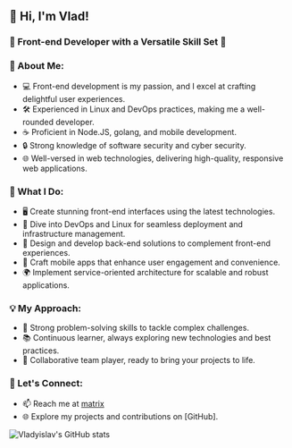 ## 👋 Hi, I'm Vlad!

### 🚀 Front-end Developer with a Versatile Skill Set 🚀

### 🌟 About Me:
- 💻 Front-end development is my passion, and I excel at crafting delightful user experiences.
- 🛠️ Experienced in Linux and DevOps practices, making me a well-rounded developer.
- ☕ Proficient in Node.JS, golang, and mobile development.
- 🔒 Strong knowledge of software security and cyber security.
- 🌐 Well-versed in web technologies, delivering high-quality, responsive web applications.

### 🔨 What I Do:
- 🖥️ Create stunning front-end interfaces using the latest technologies.
- 🧰 Dive into DevOps and Linux for seamless deployment and infrastructure management.
- 🧩 Design and develop back-end solutions to complement front-end experiences.
- 📱 Craft mobile apps that enhance user engagement and convenience.
- 🌍 Implement service-oriented architecture for scalable and robust applications.

### 💡 My Approach:
- 💪 Strong problem-solving skills to tackle complex challenges.
- 📚 Continuous learner, always exploring new technologies and best practices.
- 🤝 Collaborative team player, ready to bring your projects to life.

### 🔗 Let's Connect:
- 📫 Reach me at [matrix](https://matrix.to/#/#kusyka911:matrix.org)
- 🌐 Explore my projects and contributions on [GitHub].

![Vladyislav's GitHub stats](https://github-readme-stats.vercel.app/api?username=kusyka911&show_icons=true&theme=github_dark&count_private=true&include_all_commits=true#1)

<!--
**kusyka911/kusyka911** is a ✨ _special_ ✨ repository because its `README.md` (this file) appears on your GitHub profile.

Here are some ideas to get you started:

- 🔭 I’m currently working on ...
- 🌱 I’m currently learning ...
- 👯 I’m looking to collaborate on ...
- 🤔 I’m looking for help with ...
- 💬 Ask me about ...
- 📫 How to reach me: ...
- 😄 Pronouns: ...
- ⚡ Fun fact: ...
-->
